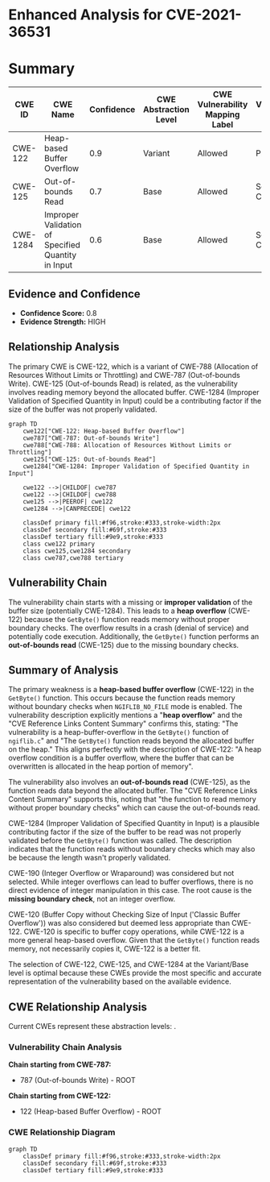 # Enhanced Analysis for CVE-2021-36531

# Summary
| CWE ID | CWE Name | Confidence | CWE Abstraction Level | CWE Vulnerability Mapping Label | CWE-Vulnerability Mapping Notes |
|---|---|---|---|---|---|
| CWE-122 | Heap-based Buffer Overflow | 0.9 | Variant | Allowed | Primary CWE |
| CWE-125 | Out-of-bounds Read | 0.7 | Base | Allowed | Secondary Candidate |
| CWE-1284 | Improper Validation of Specified Quantity in Input | 0.6 | Base | Allowed | Secondary Candidate |

## Evidence and Confidence

*   **Confidence Score:** 0.8
*   **Evidence Strength:** HIGH

## Relationship Analysis
The primary CWE is CWE-122, which is a variant of CWE-788 (Allocation of Resources Without Limits or Throttling) and CWE-787 (Out-of-bounds Write). CWE-125 (Out-of-bounds Read) is related, as the vulnerability involves reading memory beyond the allocated buffer. CWE-1284 (Improper Validation of Specified Quantity in Input) could be a contributing factor if the size of the buffer was not properly validated.

```mermaid
graph TD
    cwe122["CWE-122: Heap-based Buffer Overflow"]
    cwe787["CWE-787: Out-of-bounds Write"]
    cwe788["CWE-788: Allocation of Resources Without Limits or Throttling"]
    cwe125["CWE-125: Out-of-bounds Read"]
    cwe1284["CWE-1284: Improper Validation of Specified Quantity in Input"]

    cwe122 -->|CHILDOF| cwe787
    cwe122 -->|CHILDOF| cwe788
    cwe125 -->|PEEROF| cwe122
    cwe1284 -->|CANPRECEDE| cwe122

    classDef primary fill:#f96,stroke:#333,stroke-width:2px
    classDef secondary fill:#69f,stroke:#333
    classDef tertiary fill:#9e9,stroke:#333
    class cwe122 primary
    class cwe125,cwe1284 secondary
    class cwe787,cwe788 tertiary
```

## Vulnerability Chain
The vulnerability chain starts with a missing or **improper validation** of the buffer size (potentially CWE-1284). This leads to a **heap overflow** (CWE-122) because the `GetByte()` function reads memory without proper boundary checks. The overflow results in a crash (denial of service) and potentially code execution. Additionally, the `GetByte()` function performs an **out-of-bounds read** (CWE-125) due to the missing boundary checks.

## Summary of Analysis
The primary weakness is a **heap-based buffer overflow** (CWE-122) in the `GetByte()` function. This occurs because the function reads memory without boundary checks when `NGIFLIB_NO_FILE` mode is enabled. The vulnerability description explicitly mentions a "**heap overflow**" and the "CVE Reference Links Content Summary" confirms this, stating: "The vulnerability is a heap-buffer-overflow in the `GetByte()` function of `ngiflib.c`" and "The `GetByte()` function reads beyond the allocated buffer on the heap." This aligns perfectly with the description of CWE-122: "A heap overflow condition is a buffer overflow, where the buffer that can be overwritten is allocated in the heap portion of memory".

The vulnerability also involves an **out-of-bounds read** (CWE-125), as the function reads data beyond the allocated buffer. The "CVE Reference Links Content Summary" supports this, noting that "the function to read memory without proper boundary checks" which can cause the out-of-bounds read.

CWE-1284 (Improper Validation of Specified Quantity in Input) is a plausible contributing factor if the size of the buffer to be read was not properly validated before the `GetByte()` function was called. The description indicates that the function reads without boundary checks which may also be because the length wasn't properly validated.

CWE-190 (Integer Overflow or Wraparound) was considered but not selected. While integer overflows can lead to buffer overflows, there is no direct evidence of integer manipulation in this case. The root cause is the **missing boundary check**, not an integer overflow.

CWE-120 (Buffer Copy without Checking Size of Input ('Classic Buffer Overflow')) was also considered but deemed less appropriate than CWE-122. CWE-120 is specific to buffer copy operations, while CWE-122 is a more general heap-based overflow. Given that the `GetByte()` function reads memory, not necessarily copies it, CWE-122 is a better fit.

The selection of CWE-122, CWE-125, and CWE-1284 at the Variant/Base level is optimal because these CWEs provide the most specific and accurate representation of the vulnerability based on the available evidence.


## CWE Relationship Analysis

Current CWEs represent these abstraction levels: .


### Vulnerability Chain Analysis

**Chain starting from CWE-787:**
- 787 (Out-of-bounds Write) - ROOT


**Chain starting from CWE-122:**
- 122 (Heap-based Buffer Overflow) - ROOT



### CWE Relationship Diagram

```mermaid
graph TD
    classDef primary fill:#f96,stroke:#333,stroke-width:2px
    classDef secondary fill:#69f,stroke:#333
    classDef tertiary fill:#9e9,stroke:#333
```